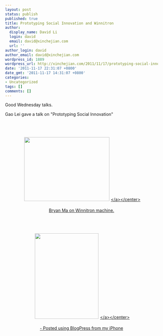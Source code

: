 ```yaml
---
layout: post
status: publish
published: true
title: Prototyping Social Innovation and Winnitron
author:
  display_name: David Li
  login: david
  email: david@xinchejian.com
  url: ''
author_login: david
author_email: david@xinchejian.com
wordpress_id: 1889
wordpress_url: http://xinchejian.com/2011/11/17/prototyping-social-innovation-and-winnitron/
date: '2011-11-17 22:31:07 +0800'
date_gmt: '2011-11-17 14:31:07 +0800'
categories:
- Uncategorized
tags: []
comments: []
---
```

<p>Good Wednesday talks. </p>
<p>Gao Lei gave a talk on "Prototyping Social Innovation"</p>
<p><br &#47;><br &#47;><center><a href='http:&#47;&#47;xinchejian.com&#47;wp-content&#47;uploads&#47;2011&#47;11&#47;8CEADC0A-DAAD-40D5-B50D-7ED0020662B92.jpg'><img src='http:&#47;&#47;xinchejian.com&#47;wp-content&#47;uploads&#47;2011&#47;11&#47;8CEADC0A-DAAD-40D5-B50D-7ED0020662B92.jpg' border='0' width='281' height='210' style='margin:5px'><&#47;a><&#47;center><br &#47;><br />
Bryan Ma on Winnitron machine. </p>
<p><br &#47;><br &#47;><center><a href='http:&#47;&#47;xinchejian.com&#47;wp-content&#47;uploads&#47;2011&#47;11&#47;57AE4951-E44F-4100-BECB-62DBBBD1A3543.jpg'><img src='http:&#47;&#47;xinchejian.com&#47;wp-content&#47;uploads&#47;2011&#47;11&#47;57AE4951-E44F-4100-BECB-62DBBBD1A3543.jpg' border='0' width='210' height='281' style='margin:5px'><&#47;a><&#47;center><br &#47;><br />
- Posted using BlogPress from my iPhone<br &#47;></p>
